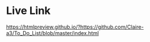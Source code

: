 # Live Link
 https://htmlpreview.github.io/?https://github.com/Claire-a3/To_Do_List/blob/master/index.html
